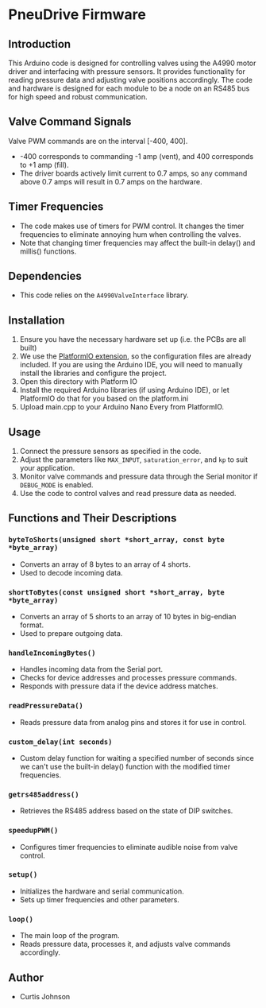 # PneuDrive Firmware

## Introduction
This Arduino code is designed for controlling valves using the A4990 motor driver and interfacing with pressure sensors. It provides functionality for reading pressure data and adjusting valve positions accordingly. The code and hardware is designed for each module to be a node on an RS485 bus for high speed and robust communication.

## Valve Command Signals
Valve PWM commands are on the interval [-400, 400]. 
- -400 corresponds to commanding -1 amp (vent), and 400 corresponds to +1 amp (fill).
- The driver boards actively limit current to 0.7 amps, so any command above 0.7 amps will result in 0.7 amps on the hardware.

## Timer Frequencies
- The code makes use of timers for PWM control. It changes the timer frequencies to eliminate annoying hum when controlling the valves.
- Note that changing timer frequencies may affect the built-in delay() and millis() functions.

## Dependencies
- This code relies on the `A4990ValveInterface` library.

## Installation
1. Ensure you have the necessary hardware set up (i.e. the PCBs are all built)
2. We use the [PlatformIO extension](https://marketplace.visualstudio.com/items?itemName=platformio.platformio-ide), so the configuration files are already included. If you are using the Arduino IDE, you will need to manually install the libraries and configure the project. 
3. Open this directory with Platform IO
4. Install the required Arduino libraries (if using Arduino IDE), or let PlatformIO do that for you based on the platform.ini
5. Upload main.cpp to your Arduino Nano Every from PlatformIO. 


## Usage
1. Connect the pressure sensors as specified in the code.
2. Adjust the parameters like `MAX_INPUT`, `saturation_error`, and `kp` to suit your application.
3. Monitor valve commands and pressure data through the Serial monitor if `DEBUG_MODE` is enabled.
4. Use the code to control valves and read pressure data as needed.

## Functions and Their Descriptions

### `byteToShorts(unsigned short *short_array, const byte *byte_array)`
- Converts an array of 8 bytes to an array of 4 shorts.
- Used to decode incoming data.

### `shortToBytes(const unsigned short *short_array, byte *byte_array)`
- Converts an array of 5 shorts to an array of 10 bytes in big-endian format.
- Used to prepare outgoing data.

### `handleIncomingBytes()`
- Handles incoming data from the Serial port.
- Checks for device addresses and processes pressure commands.
- Responds with pressure data if the device address matches.

### `readPressureData()`
- Reads pressure data from analog pins and stores it for use in control.

### `custom_delay(int seconds)`
- Custom delay function for waiting a specified number of seconds since we can't use the built-in delay() function with the modified timer frequencies.

### `getrs485address()`
- Retrieves the RS485 address based on the state of DIP switches.

### `speedupPWM()`
- Configures timer frequencies to eliminate audible noise from valve control.

### `setup()`
- Initializes the hardware and serial communication.
- Sets up timer frequencies and other parameters.

### `loop()`
- The main loop of the program.
- Reads pressure data, processes it, and adjusts valve commands accordingly.

## Author
- Curtis Johnson


